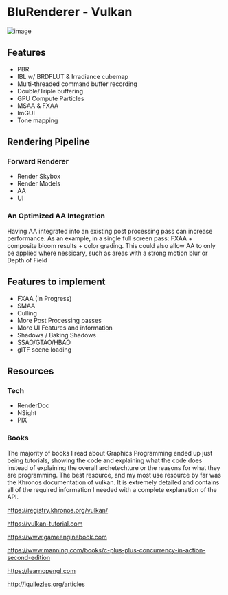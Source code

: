 # BluRenderer - Vulkan
![image](https://github.com/2401lucas/BluVulkanRenderer/assets/32739337/1b532a7f-6f4a-4723-98e9-e8b315b7ffe8)


## Features
- PBR
- IBL w/ BRDFLUT & Irradiance cubemap
- Multi-threaded command buffer recording
- Double/Triple buffering
- GPU Compute Particles
- MSAA & FXAA
- ImGUI
- Tone mapping

## Rendering Pipeline
### Forward Renderer
- Render Skybox
- Render Models
- AA
- UI

### An Optimized AA Integration
Having AA integrated into an existing post processing pass can increase performance. As an example, in a single full screen pass: FXAA + composite bloom results + color grading. This could also allow AA to only be applied where nessicary, such as areas with a strong motion blur or Depth of Field


## Features to implement
- FXAA (In Progress)
- SMAA
- Culling
- More Post Processing passes
- More UI Features and information 
- Shadows / Baking Shadows
- SSAO/GTAO/HBAO
- glTF scene loading
  
## Resources
### Tech
- RenderDoc
- NSight
- PIX

### Books
The majority of books I read about Graphics Programming ended up just being tutorials, showing the code and explaining what the code does instead of explaining the overall archetechture or the reasons for what they are programming. The best resource, and my most use resource by far was the Khronos documentation of vulkan. It is extremely detailed and contains all of the required information I needed with a complete explanation of the API. 

https://registry.khronos.org/vulkan/

https://vulkan-tutorial.com

https://www.gameenginebook.com

https://www.manning.com/books/c-plus-plus-concurrency-in-action-second-edition

https://learnopengl.com

http://iquilezles.org/articles
